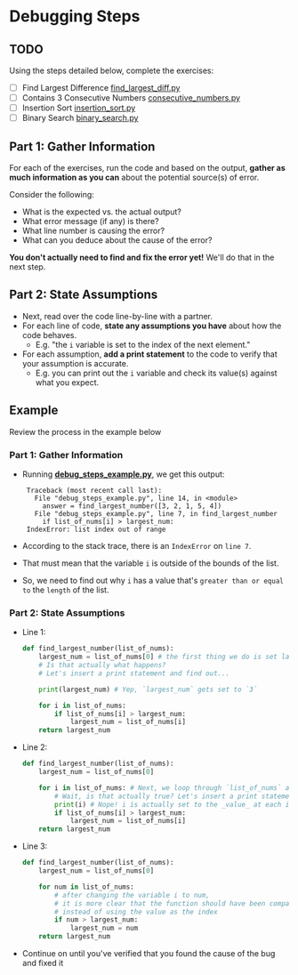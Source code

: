 # Debugging Steps

## TODO
Using the steps detailed below, complete the exercises:
- [ ] Find Largest Difference [find_largest_diff.py](find_largest_diff.py)
- [ ] Contains 3 Consecutive Numbers [consecutive_numbers.py](consecutive_numbers.py)
- [ ] Insertion Sort [insertion_sort.py](insertion-sort.py)
- [ ] Binary Search [binary_search.py](binary_search.py)

## Part 1: Gather Information

For each of the exercises, run the code and based on the output, **gather as much information as you can** about the potential source(s) of error. 

Consider the following:
- What is the expected vs. the actual output?
- What error message (if any) is there?
- What line number is causing the error?
- What can you deduce about the cause of the error?

**You don't actually need to find and fix the error yet!** We'll do that in the next step.

## Part 2: State Assumptions

- Next, read over the code line-by-line with a partner. 
- For each line of code, **state any assumptions you have** about how the code behaves. 
  - E.g. "the `i` variable is set to the index of the next element." 
- For each assumption, **add a print statement** to the code to verify that your assumption is accurate. 
  - E.g. you can print out the `i` variable and check its value(s) against what you expect.

## Example 
Review the process in the example below

### Part 1: Gather Information
- Running **[debug_steps_example.py](debug_steps_example.py)**, we get this output:
   ```
    Traceback (most recent call last):
      File "debug_steps_example.py", line 14, in <module>
        answer = find_largest_number([3, 2, 1, 5, 4])
      File "debug_steps_example.py", line 7, in find_largest_number
        if list_of_nums[i] > largest_num:
    IndexError: list index out of range
    ```

- According to the stack trace, there is an `IndexError` on `line 7`. 
- That must mean that the variable `i` is outside of the bounds of the list. 
- So, we need to find out why `i` has a value that's `greater than or equal to` the `length` of the list.

### Part 2: State Assumptions

- Line 1:
    ```python
    def find_largest_number(list_of_nums):
        largest_num = list_of_nums[0] # the first thing we do is set largest_num to the first element of the list. 
        # Is that actually what happens? 
        # Let's insert a print statement and find out... 

        print(largest_num) # Yep, `largest_num` gets set to `3`

        for i in list_of_nums:
            if list_of_nums[i] > largest_num:
                largest_num = list_of_nums[i]
        return largest_num
    ```

- Line 2:
    ```python
    def find_largest_number(list_of_nums):
        largest_num = list_of_nums[0]  

        for i in list_of_nums: # Next, we loop through `list_of_nums` and set its index to the variable i. 
            # Wait, is that actually true? Let's insert a print statement and find out...
            print(i) # Nope! i is actually set to the _value_ at each index. I should change this variable into something clearer..
            if list_of_nums[i] > largest_num:
                largest_num = list_of_nums[i]
        return largest_num
    ```

- Line 3:
    ```python
    def find_largest_number(list_of_nums):
        largest_num = list_of_nums[0]  

        for num in list_of_nums: 
            # after changing the variable i to num, 
            # it is more clear that the function should have been comparing num to largest_num
            # instead of using the value as the index
            if num > largest_num:
                largest_num = num
        return largest_num
    ```
- Continue on until you've verified that you found the cause of the bug and fixed it
